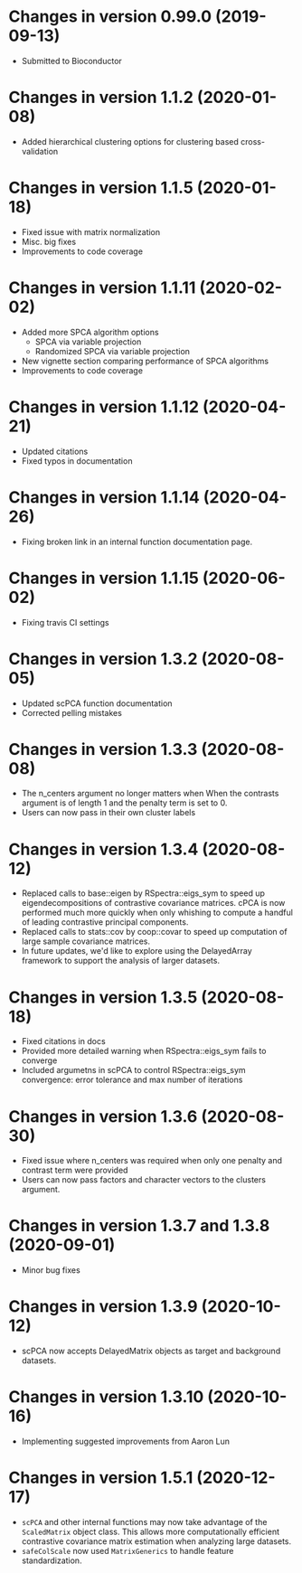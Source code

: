 # Changes in version 0.99.0 (2019-09-13)
+ Submitted to Bioconductor

# Changes in version 1.1.2 (2020-01-08)
+ Added hierarchical clustering options for clustering based cross-validation

# Changes in version 1.1.5 (2020-01-18)
+ Fixed issue with matrix normalization
+ Misc. big fixes
+ Improvements to code coverage

# Changes in version 1.1.11 (2020-02-02)
+ Added more SPCA algorithm options
  - SPCA via variable projection
  - Randomized SPCA via variable projection
+ New vignette section comparing performance of SPCA algorithms
+ Improvements to code coverage

# Changes in version 1.1.12 (2020-04-21)
+ Updated citations
+ Fixed typos in documentation

# Changes in version 1.1.14 (2020-04-26)
+ Fixing broken link in an internal function documentation page.

# Changes in version 1.1.15 (2020-06-02)
+ Fixing travis CI settings

# Changes in version 1.3.2 (2020-08-05)
+ Updated scPCA function documentation
+ Corrected pelling mistakes

# Changes in version 1.3.3 (2020-08-08)
+ The n_centers argument no longer matters when When the contrasts argument is of length 1 and the penalty term is set to 0.
+ Users can now pass in their own cluster labels

# Changes in version 1.3.4 (2020-08-12)
+ Replaced calls to base::eigen by RSpectra::eigs_sym to speed up eigendecompositions of contrastive covariance matrices. cPCA is now performed much more quickly when only whishing to compute a handful of leading contrastive principal components.
+ Replaced calls to stats::cov by coop::covar to speed up computation of large sample covariance matrices.
+ In future updates, we'd like to explore using the DelayedArray framework to support the analysis of larger datasets.

# Changes in version 1.3.5 (2020-08-18)
+ Fixed citations in docs
+ Provided more detailed warning when RSpectra::eigs_sym fails to converge
+ Included argumetns in scPCA to control RSpectra::eigs_sym convergence: error tolerance and max number of iterations

# Changes in version 1.3.6 (2020-08-30)
+ Fixed issue where n_centers was required when only one penalty and contrast term were provided
+ Users can now pass factors and character vectors to the clusters argument.

# Changes in version 1.3.7 and 1.3.8 (2020-09-01)
+ Minor bug fixes

# Changes in version 1.3.9 (2020-10-12)
+ scPCA now accepts DelayedMatrix objects as target and background datasets.

# Changes in version 1.3.10 (2020-10-16)
+ Implementing suggested improvements from Aaron Lun

# Changes in version 1.5.1 (2020-12-17)
+ `scPCA` and other internal functions may now take advantage of the
  `ScaledMatrix` object class. This allows more computationally efficient
  contrastive covariance matrix estimation when analyzing large datasets.
+ `safeColScale` now used `MatrixGenerics` to handle feature standardization.
